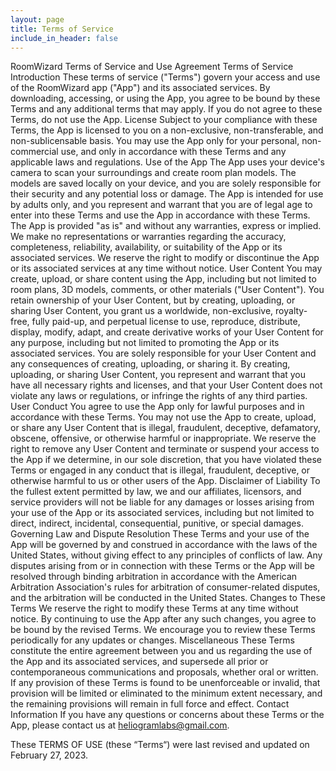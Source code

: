 ```yaml
---
layout: page
title: Terms of Service
include_in_header: false
---
```

RoomWizard Terms of Service and Use Agreement 
Terms of Service
Introduction
These terms of service ("Terms") govern your access and use of the RoomWizard app ("App") and its associated services. By downloading, accessing, or using the App, you agree to be bound by these Terms and any additional terms that may apply. If you do not agree to these Terms, do not use the App.
License
Subject to your compliance with these Terms, the App is licensed to you on a non-exclusive, non-transferable, and non-sublicensable basis. You may use the App only for your personal, non-commercial use, and only in accordance with these Terms and any applicable laws and regulations.
Use of the App
The App uses your device's camera to scan your surroundings and create room plan models. The models are saved locally on your device, and you are solely responsible for their security and any potential loss or damage.
The App is intended for use by adults only, and you represent and warrant that you are of legal age to enter into these Terms and use the App in accordance with these Terms.
The App is provided "as is" and without any warranties, express or implied. We make no representations or warranties regarding the accuracy, completeness, reliability, availability, or suitability of the App or its associated services. We reserve the right to modify or discontinue the App or its associated services at any time without notice.
User Content
You may create, upload, or share content using the App, including but not limited to room plans, 3D models, comments, or other materials ("User Content"). You retain ownership of your User Content, but by creating, uploading, or sharing User Content, you grant us a worldwide, non-exclusive, royalty-free, fully paid-up, and perpetual license to use, reproduce, distribute, display, modify, adapt, and create derivative works of your User Content for any purpose, including but not limited to promoting the App or its associated services.
You are solely responsible for your User Content and any consequences of creating, uploading, or sharing it. By creating, uploading, or sharing User Content, you represent and warrant that you have all necessary rights and licenses, and that your User Content does not violate any laws or regulations, or infringe the rights of any third parties.
User Conduct
You agree to use the App only for lawful purposes and in accordance with these Terms. You may not use the App to create, upload, or share any User Content that is illegal, fraudulent, deceptive, defamatory, obscene, offensive, or otherwise harmful or inappropriate.
We reserve the right to remove any User Content and terminate or suspend your access to the App if we determine, in our sole discretion, that you have violated these Terms or engaged in any conduct that is illegal, fraudulent, deceptive, or otherwise harmful to us or other users of the App.
Disclaimer of Liability
To the fullest extent permitted by law, we and our affiliates, licensors, and service providers will not be liable for any damages or losses arising from your use of the App or its associated services, including but not limited to direct, indirect, incidental, consequential, punitive, or special damages.
Governing Law and Dispute Resolution
These Terms and your use of the App will be governed by and construed in accordance with the laws of the United States, without giving effect to any principles of conflicts of law. Any disputes arising from or in connection with these Terms or the App will be resolved through binding arbitration in accordance with the American Arbitration Association's rules for arbitration of consumer-related disputes, and the arbitration will be conducted in the United States.
Changes to These Terms
We reserve the right to modify these Terms at any time without notice. By continuing to use the App after any such changes, you agree to be bound by the revised Terms. We encourage you to review these Terms periodically for any updates or changes.
Miscellaneous
These Terms constitute the entire agreement between you and us regarding the use of the App and its associated services, and supersede all prior or contemporaneous communications and proposals, whether oral or written. If any provision of these Terms is found to be unenforceable or invalid, that provision will be limited or eliminated to the minimum extent necessary, and the remaining provisions will remain in full force and effect.
Contact Information
If you have any questions or concerns about these Terms or the App, please contact us at heliogramlabs@gmail.com.

These TERMS OF USE (these “Terms“) were last revised and updated on February 27, 2023.


